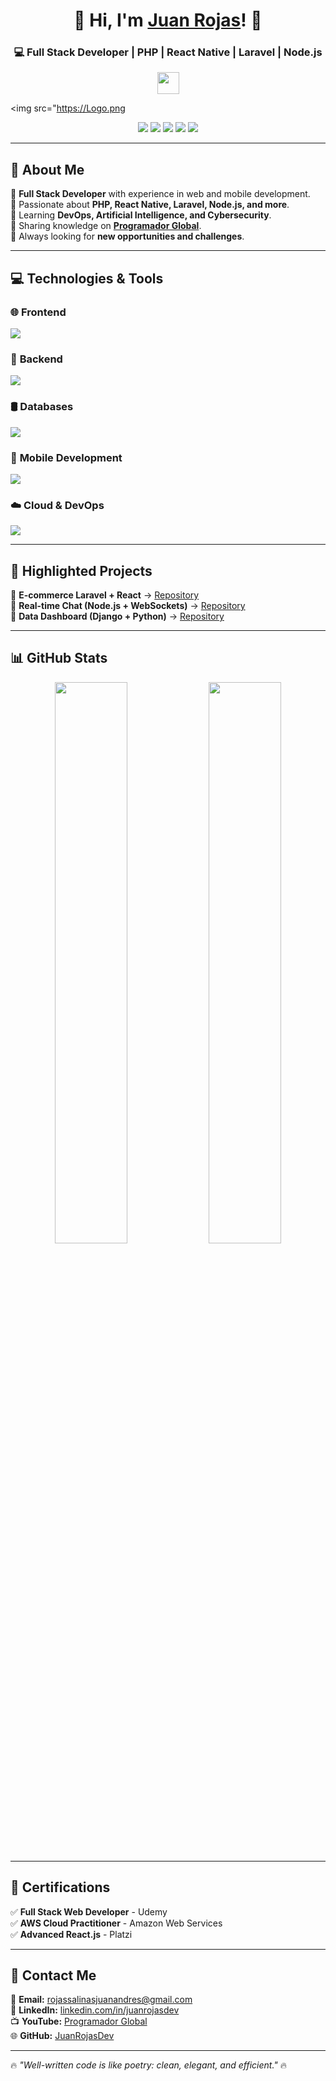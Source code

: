 <div align="center">
  <h1>👋 Hi, I'm <a href="https://juanrojas.vercel.app">Juan Rojas</a>! 🚀</h1>
  <h3>💻 Full Stack Developer | PHP | React Native | Laravel | Node.js</h3>
  <img src="https://media.giphy.com/media/hvRJCLFzcasrR4ia7z/giphy.gif" width="35">
</div>

<img src="https://Logo.png
<div align="center">
  <img src="https://img.shields.io/badge/Age-20-2f6690" />
  <img src="https://img.shields.io/badge/Languages-English%20%26%20Spanish-3a7ca5" />
  <img src="https://komarev.com/ghpvc/?username=JuanRojasDev&label=Profile%20views&color=2f6690&style=flat" />
  <img src="https://img.shields.io/github/followers/JuanRojasDev?style=social" />
  <img src="https://img.shields.io/github/stars/JuanRojasDev?style=social" />
</div>

---

## 🚀 **About Me**  
📌 **Full Stack Developer** with experience in web and mobile development.  
📌 Passionate about **PHP, React Native, Laravel, Node.js, and more**.  
📌 Learning **DevOps, Artificial Intelligence, and Cybersecurity**.  
📌 Sharing knowledge on **[Programador Global](https://www.youtube.com/@ProgramadorGlobal)**.  
📌 Always looking for **new opportunities and challenges**.  

---

## 💻 **Technologies & Tools**  

### 🌐 **Frontend**  
<img src="https://skillicons.dev/icons?i=html,css,js,ts,react,nextjs,vue,tailwind,bootstrap,sass&theme=dark"/>

### 🔧 **Backend**  
<img src="https://skillicons.dev/icons?i=php,laravel,nodejs,python,django,ruby,java,spring&theme=dark"/>

### 🛢️ **Databases**  
<img src="https://skillicons.dev/icons?i=mysql,postgres,mongodb,firebase,sqlite,redis&theme=dark"/>

### 📱 **Mobile Development**  
<img src="https://skillicons.dev/icons?i=react,flutter,kotlin,java,androidstudio&theme=dark"/>

### ☁️ **Cloud & DevOps**  
<img src="https://skillicons.dev/icons?i=aws,gcp,azure,docker,kubernetes,linux,git,github,githubactions&theme=dark"/>

---

## 🌟 **Highlighted Projects**  
📌 **E-commerce Laravel + React** → [Repository](https://github.com/JuanRojasDev/ecommerce)  
📌 **Real-time Chat (Node.js + WebSockets)** → [Repository](https://github.com/JuanRojasDev/chat-app)  
📌 **Data Dashboard (Django + Python)** → [Repository](https://github.com/JuanRojasDev/data-dashboard)  

---

## 📊 **GitHub Stats**  
<div align="center">
  <img src="https://github-readme-stats.vercel.app/api?username=JuanRojasDev&show_icons=true&theme=radical&hide_border=true" width="48%"/>
  <img src="https://github-readme-stats.vercel.app/api/top-langs/?username=JuanRojasDev&layout=compact&theme=radical&hide_border=true" width="48%"/>
</div>

---

## 📜 **Certifications**  
✅ **Full Stack Web Developer** - Udemy  
✅ **AWS Cloud Practitioner** - Amazon Web Services  
✅ **Advanced React.js** - Platzi  

---

## 📢 **Contact Me**  
📧 **Email:** [rojassalinasjuanandres@gmail.com](mailto:rojassalinasjuanandres@gmail.com)  
💼 **LinkedIn:** [linkedin.com/in/juanrojasdev](https://www.linkedin.com/in/juanrojasdev)  
📺 **YouTube:** [Programador Global](https://www.youtube.com/@ProgramadorGlobal)  
🌐 **GitHub:** [JuanRojasDev](https://github.com/JuanRojasDev)  

---

🔥 _"Well-written code is like poetry: clean, elegant, and efficient."_ 🔥